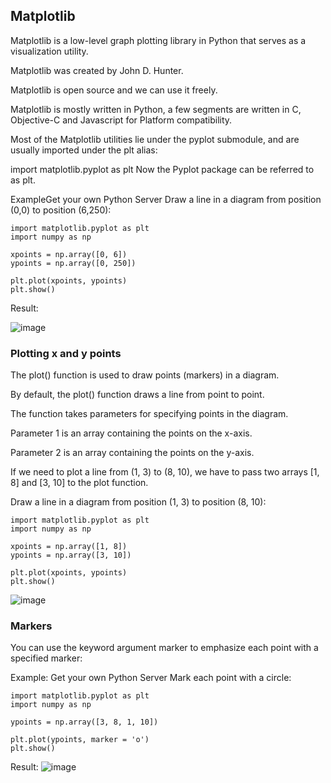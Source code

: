 ## Matplotlib


Matplotlib is a low-level graph plotting library in Python that serves as a visualization utility.

Matplotlib was created by John D. Hunter.

Matplotlib is open source and we can use it freely.

Matplotlib is mostly written in Python, a few segments are written in C, Objective-C and Javascript for Platform compatibility.


Most of the Matplotlib utilities lie under the pyplot submodule, and are usually imported under the plt alias:

import matplotlib.pyplot as plt
Now the Pyplot package can be referred to as plt.

ExampleGet your own Python Server
Draw a line in a diagram from position (0,0) to position (6,250):
```
import matplotlib.pyplot as plt
import numpy as np

xpoints = np.array([0, 6])
ypoints = np.array([0, 250])

plt.plot(xpoints, ypoints)
plt.show()
```
Result:

![image](https://github.com/yaswanthteja/Python-Interview-Questions/assets/93423367/29352d89-3384-468b-91a1-3cefd80c6706)



### Plotting x and y points

The plot() function is used to draw points (markers) in a diagram.

By default, the plot() function draws a line from point to point.

The function takes parameters for specifying points in the diagram.

Parameter 1 is an array containing the points on the x-axis.

Parameter 2 is an array containing the points on the y-axis.

If we need to plot a line from (1, 3) to (8, 10), we have to pass two arrays [1, 8] and [3, 10] to the plot function.


Draw a line in a diagram from position (1, 3) to position (8, 10):
```
import matplotlib.pyplot as plt
import numpy as np

xpoints = np.array([1, 8])
ypoints = np.array([3, 10])

plt.plot(xpoints, ypoints)
plt.show()
```

![image](https://github.com/yaswanthteja/Python-Interview-Questions/assets/93423367/32d3d99a-0498-4fd7-aa12-df98042400be)




### Markers
You can use the keyword argument marker to emphasize each point with a specified marker:

Example: Get your own Python Server
Mark each point with a circle:

```
import matplotlib.pyplot as plt
import numpy as np

ypoints = np.array([3, 8, 1, 10])

plt.plot(ypoints, marker = 'o')
plt.show()
```

Result:
![image](https://github.com/yaswanthteja/Python-Interview-Questions/assets/93423367/2fe0c514-267d-4072-bab5-97d5f75d2680)

